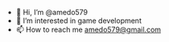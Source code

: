- 👋 Hi, I’m @amedo579
- 👀 I’m interested in game development
- 📫 How to reach me amedo579@gmail.com

<!---
amedo579/amedo579 is a ✨ special ✨ repository because its `README.md` (this file) appears on your GitHub profile.
You can click the Preview link to take a look at your changes.
--->
